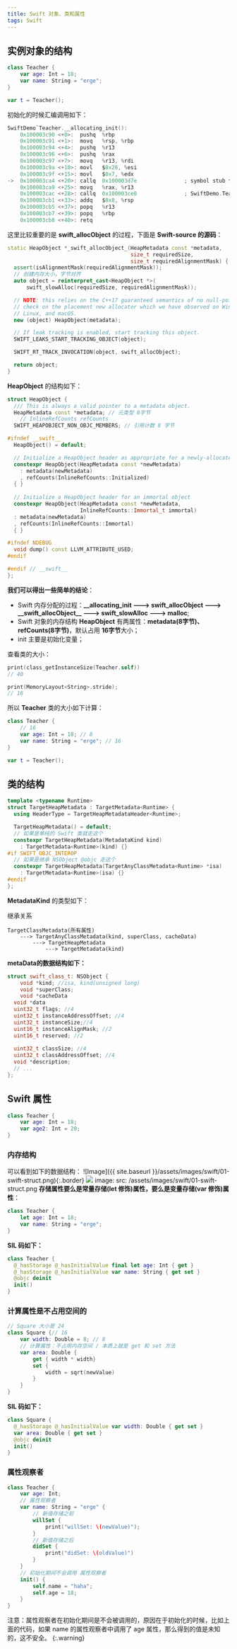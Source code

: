 ```yaml
---
title: Swift 对象、类和属性
tags: Swift
---
```


## 实例对象的结构

```swift
class Teacher {
    var age: Int = 18;
    var name: String = "erge";
}

var t = Teacher();
```

初始化的时候汇编调用如下：

```swift
SwiftDemo`Teacher.__allocating_init():
    0x100003c90 <+0>:  pushq  %rbp
    0x100003c91 <+1>:  movq   %rsp, %rbp
    0x100003c94 <+4>:  pushq  %r13
    0x100003c96 <+6>:  pushq  %rax
    0x100003c97 <+7>:  movq   %r13, %rdi
    0x100003c9a <+10>: movl   $0x28, %esi
    0x100003c9f <+15>: movl   $0x7, %edx
->  0x100003ca4 <+20>: callq  0x100003d7e               ; symbol stub for: swift_allocObject
    0x100003ca9 <+25>: movq   %rax, %r13
    0x100003cac <+28>: callq  0x100003ce0               ; SwiftDemo.Teacher.init() -> SwiftDemo.Teacher at main.swift:10
    0x100003cb1 <+33>: addq   $0x8, %rsp
    0x100003cb5 <+37>: popq   %r13
    0x100003cb7 <+39>: popq   %rbp
    0x100003cb8 <+40>: retq 
```

这里比较重要的是 **swift_allocObject** 的过程，下面是 **Swift-source 的源码**：

```c++
static HeapObject *_swift_allocObject_(HeapMetadata const *metadata,
                                       size_t requiredSize,
                                       size_t requiredAlignmentMask) {
  assert(isAlignmentMask(requiredAlignmentMask));
  // 创建内存大小，字节对齐
  auto object = reinterpret_cast<HeapObject *>(
      swift_slowAlloc(requiredSize, requiredAlignmentMask));

  // NOTE: this relies on the C++17 guaranteed semantics of no null-pointer
  // check on the placement new allocator which we have observed on Windows,
  // Linux, and macOS.
  new (object) HeapObject(metadata);

  // If leak tracking is enabled, start tracking this object.
  SWIFT_LEAKS_START_TRACKING_OBJECT(object);

  SWIFT_RT_TRACK_INVOCATION(object, swift_allocObject);

  return object;
}
```

**HeapObject** 的结构如下：

```c++
struct HeapObject {
  /// This is always a valid pointer to a metadata object.
  HeapMetadata const *metadata; // 元类型 8字节
	// InlineRefCounts refCounts 
  SWIFT_HEAPOBJECT_NON_OBJC_MEMBERS; // 引用计数 8 字节

#ifndef __swift__
  HeapObject() = default;

  // Initialize a HeapObject header as appropriate for a newly-allocated object.
  constexpr HeapObject(HeapMetadata const *newMetadata) 
    : metadata(newMetadata)
    , refCounts(InlineRefCounts::Initialized)
  { }
  
  // Initialize a HeapObject header for an immortal object
  constexpr HeapObject(HeapMetadata const *newMetadata,
                       InlineRefCounts::Immortal_t immortal)
  : metadata(newMetadata)
  , refCounts(InlineRefCounts::Immortal)
  { }

#ifndef NDEBUG
  void dump() const LLVM_ATTRIBUTE_USED;
#endif

#endif // __swift__
};
```



**我们可以得出一些简单的结论**：

* Swift 内存分配的过程：**\_\_allocating_init ---> swift_allocObject ---> \_\_swift_allocObject\_\_ ---> swift_slowAlloc ---> malloc**;
* Swift 对象的内存结构 **HeapObject** 有两属性：**metadata(8字节)、refCounts(8字节)**，默认占用 **16字节**大小；
* init 主要是初始化变量；

查看类的大小：

````swift
print(class_getInstanceSize(Teacher.self))
// 40

print(MemoryLayout<String>.stride);
// 16
````

所以 **Teacher** 类的大小如下计算：

```swift
class Teacher {
  	// 16
    var age: Int = 18; // 8
    var name: String = "erge"; // 16
}

var t = Teacher();
```

## 类的结构

```c++
template <typename Runtime>
struct TargetHeapMetadata : TargetMetadata<Runtime> {
  using HeaderType = TargetHeapMetadataHeader<Runtime>;

  TargetHeapMetadata() = default;
  // 如果是单纯的 Swift 类就走这个
  constexpr TargetHeapMetadata(MetadataKind kind)
    : TargetMetadata<Runtime>(kind) {}
#if SWIFT_OBJC_INTEROP
  // 如果是继承 NSObject @objc 走这个
  constexpr TargetHeapMetadata(TargetAnyClassMetadata<Runtime> *isa)
    : TargetMetadata<Runtime>(isa) {}
#endif
};
```

**MetadataKind** 的类型如下：

继承关系

```
TargetClassMetadata(所有属性)
	---> TargetAnyClassMetadata(kind, superClass, cacheData)
		---> TargetHeapMetadata
			---> TargetMetadata(kind)
```

**metaData的数据结构如下：**

```c++
struct swift_class_t: NSObject {
	void *kind; //isa, kind(unsigned long)
	void *superClass;
	void *cacheData
  void *data
  uint32_t flags; //4
  uint32_t instanceAddressOffset; //4
  uint32_t instanceSize;//4
  uint16_t instanceAlignMask; //2
  uint16_t reserved; //2
  
  uint32_t classSize; //4
  uint32_t classAddressOffset; //4
  void *description;
  // ...
};
```

## Swift 属性

```swift
class Teacher {
    var age: Int = 18;
    var age2: Int = 20;
}
```

### 内存结构

可以看到如下的数据结构：
![Image]({{ site.baseurl }}/assets/images/swift/01-swift-struct.png){:.border}
<img src="{{ site.baseurl }}/assets/images/swift/01-swift-struct.png">
image:
  src: /assets/images/swift/01-swift-struct.png
**存储属性要么是常量存储(let 修饰)属性，要么是变量存储(var 修饰)属性**：

```swift
class Teacher {
    let age: Int = 18;
    var name: String = "erge";
}
```

**SIL 码如下：**

```swift
class Teacher {
  @_hasStorage @_hasInitialValue final let age: Int { get }
  @_hasStorage @_hasInitialValue var name: String { get set }
  @objc deinit
  init()
}
```

### **计算属性是不占用空间的**

```swift
// Square 大小是 24
class Square {// 16
    var width: Double = 8; // 8
    // 计算属性：不占用内存空间 / 本质上就是 get 和 set 方法
    var area: Double {
        get { width * width}
        set {
            width = sqrt(newValue)
        }
    }
}
```

**SIL 码如下：**

```swift
class Square {
  @_hasStorage @_hasInitialValue var width: Double { get set }
  var area: Double { get set }
  @objc deinit
  init()
}
```

### 属性观察者

```swift
class Teacher {
    var age: Int;
    // 属性观察者
    var name: String = "erge" {
        // 新值存储之前
        willSet {
            print("willSet: \(newValue)");
        }
        // 新值存储之后
        didSet {
            print("didSet: \(oldValue)")
        }
    }
    // 初始化期间不会调用 属性观察者
    init() {
        self.name = "haha";
        self.age = 18;
    }
}
```

注意：属性观察者在初始化期间是不会被调用的，原因在于初始化的时候，比如上面的代码，如果 name 的属性观察者中调用了 age 属性，那么得到的值是未知的，这不安全。
{:.warning}